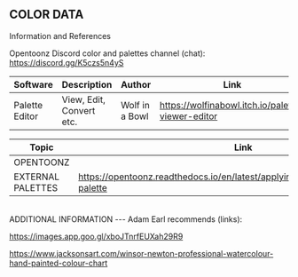 COLOR DATA
---
Information and References

Opentoonz Discord color and palettes channel (chat):  https://discord.gg/K5czs5n4yS

|Software|Description|Author|Link|
|-|-|-|-|
|Palette Editor|View, Edit, Convert etc.|Wolf in a Bowl|https://wolfinabowl.itch.io/palette-viewer-editor|


|Topic|Link|
|-|-|
|OPENTOONZ||
|EXTERNAL PALETTES|  https://opentoonz.readthedocs.io/en/latest/applying_special_fx.html#external-palette|

<br>
ADDITIONAL INFORMATION
---
Adam Earl recommends (links):

https://images.app.goo.gl/xboJTnrfEUXah29R9

https://www.jacksonsart.com/winsor-newton-professional-watercolour-hand-painted-colour-chart

